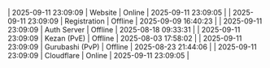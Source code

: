 | 2025-09-11 23:09:09 | Website | Online | 2025-09-11 23:09:05 |
| 2025-09-11 23:09:09 | Registration | Offline | 2025-09-09 16:40:23 |
| 2025-09-11 23:09:09 | Auth Server | Offline | 2025-08-18 09:33:31 |
| 2025-09-11 23:09:09 | Kezan (PvE) | Offline | 2025-08-03 17:58:02 |
| 2025-09-11 23:09:09 | Gurubashi (PvP) | Offline | 2025-08-23 21:44:06 |
| 2025-09-11 23:09:09 | Cloudflare | Online | 2025-09-11 23:09:05 |
